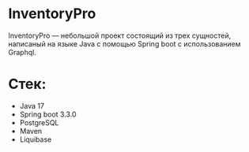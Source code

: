 # InventoryPro
InventoryPro — небольшой проект состоящий из трех сущностей, написаный на языке Java с помощью Spring boot с использованием Graphql.
# Стек:
- Java 17
- Spring boot 3.3.0
- PostgreSQL
- Maven
- Liquibase
